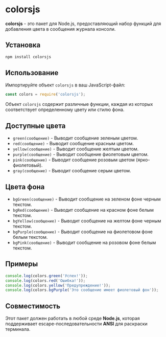 # colorsjs

**colorsjs** - это пакет для Node.js, предоставляющий набор функций для добавления цвета в сообщения журнала консоли.

## Установка

```bash
npm install colorsjs
```

## Использование

Импортируйте объект `colorsjs` в ваш JavaScript-файл:

```javascript
const colors = require('colorsjs');
```

Объект `colorsjs` содержит различные функции, каждая из которых соответствует определенному цвету или стилю фона.

## Доступные цвета

* `green(сообщение)` - Выводит сообщение зеленым цветом.
* `red(сообщение)` - Выводит сообщение красным цветом.
* `yellow(сообщение)` - Выводит сообщение желтым цветом.
* `purple(сообщение)` - Выводит сообщение фиолетовым цветом.
* `pink(сообщение)` - Выводит сообщение розовым цветом (ярко-фиолетовый).
* `gray(сообщение)` - Выводит сообщение серым цветом.

## Цвета фона

* `bgGreen(сообщение)` - Выводит сообщение на зеленом фоне черным текстом.
* `bgRed(сообщение)` - Выводит сообщение на красном фоне белым текстом.
* `bgYellow(сообщение)` - Выводит сообщение на желтом фоне черным текстом.
* `bgPurple(сообщение)` - Выводит сообщение на фиолетовом фоне белым текстом.
* `bgPink(сообщение)` - Выводит сообщение на розовом фоне белым текстом.

## Примеры

```javascript
console.log(colors.green('Успех!'));
console.log(colors.red('Ошибка!'));
console.log(colors.yellow('Предупреждение!'));
console.log(colors.bgPurple('Это сообщение имеет фиолетовый фон'));
```

## Совместимость

Этот пакет должен работать в любой среде **Node.js**, которая поддерживает escape-последовательности **ANSI** для раскраски терминала.
